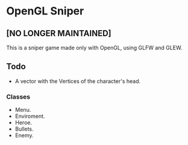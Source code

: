 # OpenGL Sniper
## [NO LONGER MAINTAINED]

This is a sniper game made only with OpenGL, using GLFW and GLEW.

## Todo

- A vector with the Vertices of the character's head.

### Classes
    
- Menu.
- Enviroment.
- Heroe.
- Bullets.
- Enemy.
